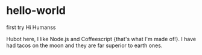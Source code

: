 # hello-world
first try
Hi Humanss

Hubot here, I like Node.js and Coffeescript {that's what I'm made of!}. I have had tacos on the moon and they are far superior to earth ones.
